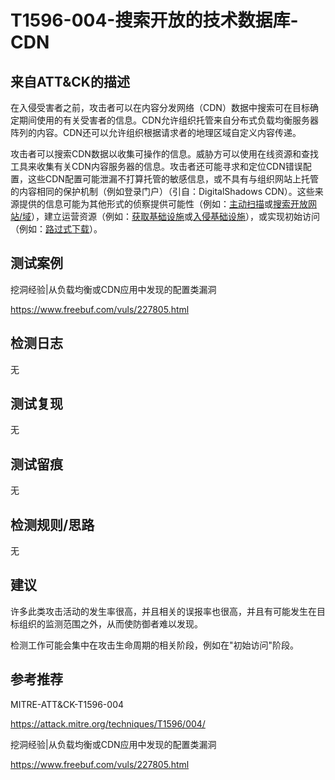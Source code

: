 # T1596-004-搜索开放的技术数据库-CDN

## 来自ATT&CK的描述

在入侵受害者之前，攻击者可以在内容分发网络（CDN）数据中搜索可在目标确定期间使用的有关受害者的信息。CDN允许组织托管来自分布式负载均衡服务器阵列的内容。CDN还可以允许组织根据请求者的地理区域自定义内容传递。

攻击者可以搜索CDN数据以收集可操作的信息。威胁方可以使用在线资源和查找工具来收集有关CDN内容服务器的信息。攻击者还可能寻求和定位CDN错误配置，这些CDN配置可能泄漏不打算托管的敏感信息，或不具有与组织网站上托管的内容相同的保护机制（例如登录门户）（引自：DigitalShadows CDN）。这些来源提供的信息可能为其他形式的侦察提供可能性（例如：[主动扫描](https://contribute.knowledge.qihoo.net/detail/technique/T1595)或[搜索开放网站/域](https://contribute.knowledge.qihoo.net/detail/technique/T1593)），建立运营资源（例如：[获取基础设施](https://contribute.knowledge.qihoo.net/detail/technique/T1583)或[入侵基础设施](https://contribute.knowledge.qihoo.net/detail/technique/T1584)），或实现初始访问（例如：[路过式下载](https://contribute.knowledge.qihoo.net/detail/technique/T1189)）。

## 测试案例

挖洞经验|从负载均衡或CDN应用中发现的配置类漏洞

<https://www.freebuf.com/vuls/227805.html>

## 检测日志

无

## 测试复现

无

## 测试留痕

无

## 检测规则/思路

无

## 建议

许多此类攻击活动的发生率很高，并且相关的误报率也很高，并且有可能发生在目标组织的监测范围之外，从而使防御者难以发现。

检测工作可能会集中在攻击生命周期的相关阶段，例如在"初始访问"阶段。

## 参考推荐

MITRE-ATT&CK-T1596-004

<https://attack.mitre.org/techniques/T1596/004/>

挖洞经验|从负载均衡或CDN应用中发现的配置类漏洞

<https://www.freebuf.com/vuls/227805.html>
